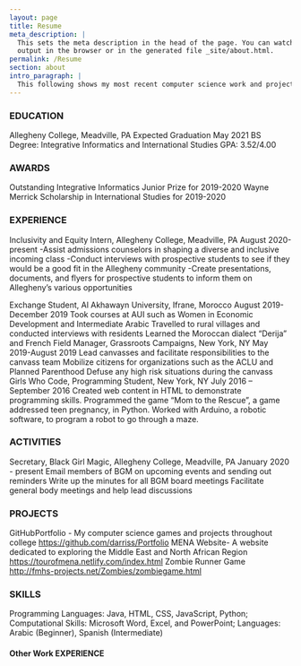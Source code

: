 ```yaml
---
layout: page
title: Resume
meta_description: |
  This sets the meta description in the head of the page. You can watch the
  output in the browser or in the generated file _site/about.html.
permalink: /Resume
section: about
intro_paragraph: |
  This following shows my most recent computer science work and projects.
---
```


### EDUCATION

Allegheny College, Meadville, PA				           Expected Graduation May 2021
BS Degree: Integrative Informatics and International Studies 		      GPA: 3.52/4.00

### AWARDS        

Outstanding Integrative Informatics Junior Prize for 2019-2020
Wayne Merrick Scholarship in International Studies for 2019-2020

### EXPERIENCE 	

Inclusivity and Equity Intern, Allegheny College, Meadville, PA          August 2020-present
-Assist admissions counselors in shaping a diverse and inclusive incoming class
-Conduct interviews with prospective students to see if they would be a good fit in the Allegheny community
-Create presentations, documents, and flyers for prospective students to inform them on Allegheny’s various opportunities

Exchange Student, Al Akhawayn University, Ifrane, Morocco 	   August 2019-December 2019
Took courses at AUI such as Women in Economic Development and Intermediate Arabic
Travelled to rural villages and conducted interviews with residents
Learned the Moroccan dialect “Derija” and French
Field Manager, Grassroots Campaigns, New York, NY			May 2019-August 2019
Lead canvasses and facilitate responsibilities to the canvass team
Mobilize citizens for organizations such as the ACLU and Planned Parenthood
Defuse any high risk situations during the canvass
Girls Who Code, Programming Student, New York, NY	                  July 2016 – September 2016
Created web content in HTML to demonstrate programming skills.
Programmed the game “Mom to the Rescue”, a game addressed teen pregnancy, in Python.
Worked with Arduino, a robotic software, to program a robot to go through a maze.

### ACTIVITIES    	

Secretary, Black Girl Magic, Allegheny College, Meadville, PA January 2020 - present
Email members of BGM on upcoming events and sending out reminders
Write up the minutes for all BGM board meetings
Facilitate general body meetings and help lead discussions

### PROJECTS

GitHubPortfolio - My computer science games and projects throughout college
https://github.com/darriss/Portfolio
MENA Website- A website dedicated to exploring the Middle East and North African Region
https://tourofmena.netlify.com/index.html
Zombie Runner Game
http://fmhs-projects.net/Zombies/zombiegame.html


### SKILLS        	

Programming Languages: Java, HTML, CSS, JavaScript, Python;
Computational Skills: Microsoft Word, Excel, and PowerPoint;
Languages: Arabic (Beginner), Spanish (Intermediate)

#### Other Work EXPERIENCE
